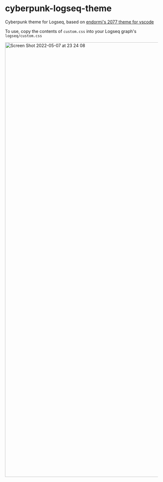 # cyberpunk-logseq-theme
Cyberpunk theme for Logseq, based on [endormi's 2077 theme for vscode](https://github.com/endormi/vscode-2077-theme)

To use, copy the contents of `custom.css` into your Logseq graph's `logseq/custom.css`

<img width="1434" alt="Screen Shot 2022-05-07 at 23 24 08" src="https://user-images.githubusercontent.com/20880695/167280393-208182bc-a385-4aa8-a1ec-0d00abbe44dc.png">
